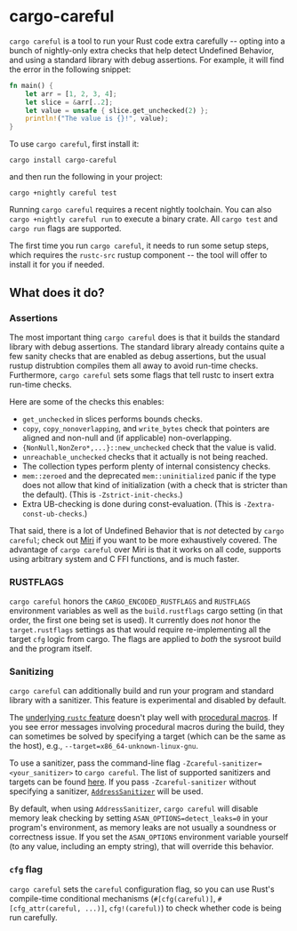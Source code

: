 # cargo-careful

`cargo careful` is a tool to run your Rust code extra carefully -- opting into a bunch of
nightly-only extra checks that help detect Undefined Behavior, and using a standard library with
debug assertions. For example, it will find the error in the following snippet:

```rust
fn main() {
    let arr = [1, 2, 3, 4];
    let slice = &arr[..2];
    let value = unsafe { slice.get_unchecked(2) };
    println!("The value is {}!", value);
}
```

To use `cargo careful`, first install it:

```
cargo install cargo-careful
```

and then run the following in your project:

```
cargo +nightly careful test
```

Running `cargo careful` requires a recent nightly toolchain. You can also `cargo +nightly careful
run` to execute a binary crate. All `cargo test` and `cargo run` flags are supported.

The first time you run `cargo careful`, it needs to run some setup steps, which requires the
`rustc-src` rustup component -- the tool will offer to install it for you if needed.

## What does it do?

### Assertions

The most important thing `cargo careful` does is that it builds the standard library with debug
assertions. The standard library already contains quite a few sanity checks that are enabled as
debug assertions, but the usual rustup distrubtion compiles them all away to avoid run-time checks.
Furthermore, `cargo careful` sets some flags that tell rustc to insert extra run-time checks.

Here are some of the checks this enables:

- `get_unchecked` in slices performs bounds checks.
- `copy`, `copy_nonoverlapping`, and `write_bytes` check that pointers are aligned and non-null and
  (if applicable) non-overlapping.
- `{NonNull,NonZero*,...}::new_unchecked` check that the value is valid.
- `unreachable_unchecked` checks that it actually is not being reached.
- The collection types perform plenty of internal consistency checks.
- `mem::zeroed` and the deprecated `mem::uninitialized` panic if the type does not allow that kind
  of initialization (with a check that is stricter than the default). (This is `-Zstrict-init-checks`.)
- Extra UB-checking is done during const-evaluation. (This is `-Zextra-const-ub-checks`.)

That said, there is a lot of Undefined Behavior that is *not* detected by `cargo careful`; check out
[Miri](https://github.com/rust-lang/miri) if you want to be more exhaustively covered.
The advantage of `cargo careful` over Miri is that it works on all code, supports using arbitrary system and C FFI functions, and is much faster.

### RUSTFLAGS

`cargo careful` honors the `CARGO_ENCODED_RUSTFLAGS` and `RUSTFLAGS` environment variables as well
as the `build.rustflags` cargo setting (in that order, the first one being set is used). It
currently does *not* honor the `target.rustflags` settings as that would require re-implementing all
the target `cfg` logic from cargo. The flags are applied to *both* the sysroot build and the program
itself.

### Sanitizing

`cargo careful` can additionally build and run your program and standard library
with a sanitizer. This feature is experimental and disabled by default. 

The [underlying `rustc` feature](https://doc.rust-lang.org/nightly/unstable-book/compiler-flags/sanitizer.html)
doesn't play well with [procedural macros](https://doc.rust-lang.org/reference/procedural-macros.html).
If you see error messages involving procedural macros during the build, they
can sometimes be solved by specifying a target (which can be the same as the host),
e.g., `--target=x86_64-unknown-linux-gnu`.

To use a sanitizer, pass the command-line flag `-Zcareful-sanitizer=<your_sanitizer>` to `cargo careful`.
The list of supported sanitizers and targets can be found
[here](https://doc.rust-lang.org/nightly/unstable-book/compiler-flags/sanitizer.html).
If you pass `-Zcareful-sanitizer` without specifying a sanitizer, [`AddressSanitizer`](https://clang.llvm.org/docs/AddressSanitizer.html)
will be used.

By default, when using `AddressSanitizer`, `cargo careful` will disable memory leak checking by
setting `ASAN_OPTIONS=detect_leaks=0` in your program's environment, as memory leaks are not
usually a soundness or correctness issue. If you set the `ASAN_OPTIONS` environment variable
yourself (to any value, including an empty string), that will override this behavior.

### `cfg` flag

`cargo careful` sets the `careful` configuration flag, so you can use Rust's compile-time
conditional mechanisms (`#[cfg(careful)]`, `#[cfg_attr(careful, ...)]`, `cfg!(careful)`) to check
whether code is being run carefully.
